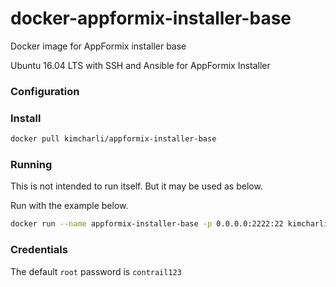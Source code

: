 # docker-appformix-installer-base
Docker image for AppFormix installer base

Ubuntu 16.04 LTS with SSH and Ansible for AppFormix Installer

### Configuration



### Install

```sh
docker pull kimcharli/appformix-installer-base
```

### Running

This is not intended to run itself. But it may be used as below.

Run with the example below.
```sh
docker run --name appformix-installer-base -p 0.0.0.0:2222:22 kimcharli/appformix-installer-base:latest
```

### Credentials

The default `root` password is `contrail123`


